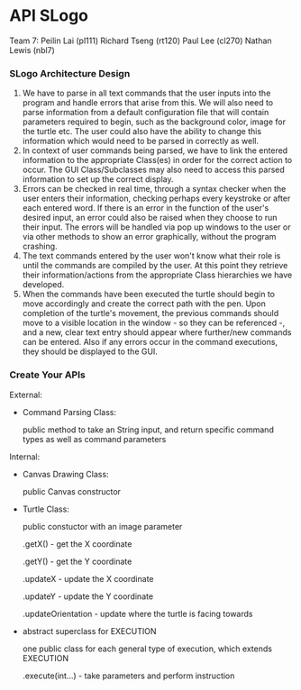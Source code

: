 # API SLogo

Team 7:
Peilin Lai (pl111)
Richard Tseng (rt120)
Paul Lee (cl270)
Nathan Lewis (nbl7)

### SLogo Architecture Design

1. We have to parse in all text commands that the user inputs into the program and handle errors that arise from this. We will also need to parse information from a default configuration file that will contain parameters required to begin, such as the background color, image for the turtle etc. The user could also have the ability to change this information which would need to be parsed in correctly as well.
2. In context of user commands being parsed, we have to link the entered information to the appropriate Class(es) in order for the correct action to occur. The GUI Class/Subclasses may also need to access this parsed information to set up the correct display.
3. Errors can be checked in real time, through a syntax checker when the user enters their information, checking perhaps every keystroke or after each entered word. If there is an error in the function of the user's desired input, an error could also be raised when they choose to run their input. The errors will be handled via pop up windows to the user or via other methods to show an error graphically, without the program crashing.
4. The text commands entered by the user won't know what their role is until the commands are compiled by the user. At this point they retrieve their information/actions from the appropriate Class hierarchies we have developed.
5. When the commands have been executed the turtle should begin to move accordingly and create the correct path with the pen. Upon completion of the turtle's movement, the previous commands should move to a visible location in the window - so they can be referenced -, and a new, clear text entry should appear where further/new commands can be entered. Also if any errors occur in the command executions, they should be displayed to the GUI.

### Create Your APIs

External:
* Command Parsing Class:

    public method to take an String input, and return specific command types as well as command parameters

Internal:
* Canvas Drawing Class:

    public Canvas constructor
    
* Turtle Class:

    public constuctor with an image parameter
    
    .getX() - get the X coordinate
    
    .getY() - get the Y coordinate
    
    .updateX - update the X coordinate
    
    .updateY - update the Y coordinate
    
    .updateOrientation - update where the turtle is facing towards

* abstract superclass for EXECUTION

    one public class for each general type of execution, which extends EXECUTION
    
    .execute(int...) - take parameters and perform instruction
